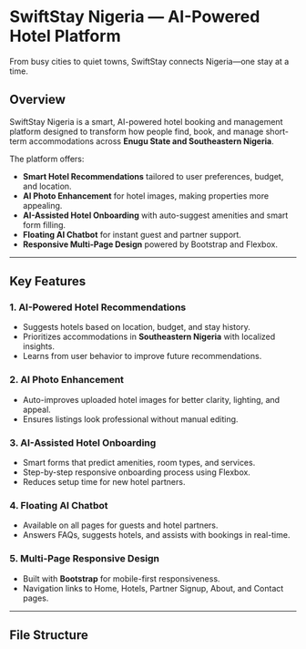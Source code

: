 # SwiftStay Nigeria — AI-Powered Hotel Platform
From busy cities to quiet towns, SwiftStay connects Nigeria—one stay at a time.

## Overview
SwiftStay Nigeria is a smart, AI-powered hotel booking and management platform designed to transform how people find, book, and manage short-term accommodations across **Enugu State and Southeastern Nigeria**.

The platform offers:
- **Smart Hotel Recommendations** tailored to user preferences, budget, and location.
- **AI Photo Enhancement** for hotel images, making properties more appealing.
- **AI-Assisted Hotel Onboarding** with auto-suggest amenities and smart form filling.
- **Floating AI Chatbot** for instant guest and partner support.
- **Responsive Multi-Page Design** powered by Bootstrap and Flexbox.

---

## Key Features

### 1. AI-Powered Hotel Recommendations
- Suggests hotels based on location, budget, and stay history.
- Prioritizes accommodations in **Southeastern Nigeria** with localized insights.
- Learns from user behavior to improve future recommendations.

### 2. AI Photo Enhancement
- Auto-improves uploaded hotel images for better clarity, lighting, and appeal.
- Ensures listings look professional without manual editing.

### 3. AI-Assisted Hotel Onboarding
- Smart forms that predict amenities, room types, and services.
- Step-by-step responsive onboarding process using Flexbox.
- Reduces setup time for new hotel partners.

### 4. Floating AI Chatbot
- Available on all pages for guests and hotel partners.
- Answers FAQs, suggests hotels, and assists with bookings in real-time.

### 5. Multi-Page Responsive Design
- Built with **Bootstrap** for mobile-first responsiveness.
- Navigation links to Home, Hotels, Partner Signup, About, and Contact pages.

---

## File Structure